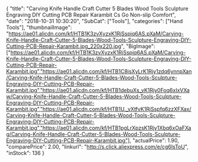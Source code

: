 {
	"title": "Carving Knife Handle Craft Cutter 5 Blades Wood Tools Sculpture Engraving DIY Cutting PCB Repair Karambit Cs Go Non-slip Comfort",
	"date": "2018-10-31 10:30:20",
	"SubCat": ["Tools"],
	"categories": ["Hand Tools"],
	"thumbnailImage": "https://ae01.alicdn.com/kf/HTB1K3zvXyzxK1RjSspjq6AS.pXaM/Carving-Knife-Handle-Craft-Cutter-5-Blades-Wood-Tools-Sculpture-Engraving-DIY-Cutting-PCB-Repair-Karambit.jpg_220x220.jpg",
	"BigImage": ["https://ae01.alicdn.com/kf/HTB1K3zvXyzxK1RjSspjq6AS.pXaM/Carving-Knife-Handle-Craft-Cutter-5-Blades-Wood-Tools-Sculpture-Engraving-DIY-Cutting-PCB-Repair-Karambit.jpg","https://ae01.alicdn.com/kf/HTB1C8jsXyLrK1Rjy1zdq6ynnpXan/Carving-Knife-Handle-Craft-Cutter-5-Blades-Wood-Tools-Sculpture-Engraving-DIY-Cutting-PCB-Repair-Karambit.jpg","https://ae01.alicdn.com/kf/HTB1debuXs_vK1Rjy0Foq6xIxVXaw/Carving-Knife-Handle-Craft-Cutter-5-Blades-Wood-Tools-Sculpture-Engraving-DIY-Cutting-PCB-Repair-Karambit.jpg","https://ae01.alicdn.com/kf/HTB1U._vXtfvK1RjSspfq6zzXFXax/Carving-Knife-Handle-Craft-Cutter-5-Blades-Wood-Tools-Sculpture-Engraving-DIY-Cutting-PCB-Repair-Karambit.jpg","https://ae01.alicdn.com/kf/HTB1pgLrXpzsK1Rjy1Xbq6xOaFXag/Carving-Knife-Handle-Craft-Cutter-5-Blades-Wood-Tools-Sculpture-Engraving-DIY-Cutting-PCB-Repair-Karambit.jpg"],
	"actualPrice": 1.90,
	"comparePrice": 2.00,
	"linkurl": "http://s.click.aliexpress.com/e/cg6IsToU",
	"inStock": 136
}
